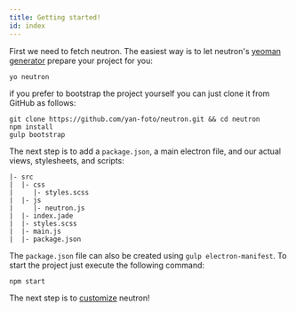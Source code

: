 ```yaml
---
title: Getting started!
id: index
---
```


First we need to fetch neutron. The easiest way is to let neutron's [yeoman generator](https://www.npmjs.com/package/generator-neutron) prepare your project for you:

```
yo neutron
```

if you prefer to bootstrap the project yourself you can just clone it from GitHub as follows:

```
git clone https://github.com/yan-foto/neutron.git && cd neutron
npm install
gulp bootstrap
```

The next step is to add a `package.json`, a main electron file, and our actual views, stylesheets, and scripts:

```
|- src
|  |- css
|     |- styles.scss
|  |- js
|     |- neutron.js
|  |- index.jade
|  |- styles.scss
|  |- main.js
|  |- package.json
```

The `package.json` file can also be created using `gulp electron-manifest`. To start the project just execute the following command:

```
npm start
```

The next step is to [customize](./customization.html) neutron!
